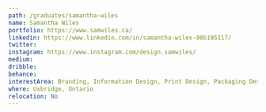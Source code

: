 ```yaml
---
path: /graduates/samantha-wiles
name: Samantha Wiles
portfolio: https://www.samwiles.ca/
linkedin: https://www.linkedin.com/in/samantha-wiles-98b195117/
twitter:
instagram: https://www.instagram.com/design.samwiles/
medium:
dribble:
behance:
interestArea: Branding, Information Design, Print Design, Packaging Design
where: Uxbridge, Ontario
relocation: No
---
```

